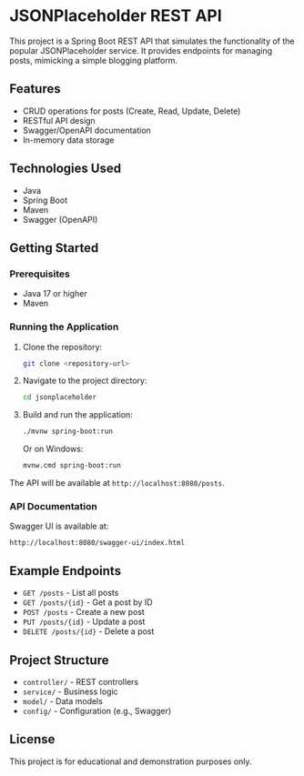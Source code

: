 # JSONPlaceholder REST API

This project is a Spring Boot REST API that simulates the functionality of the popular JSONPlaceholder service. It provides endpoints for managing posts, mimicking a simple blogging platform.

## Features
- CRUD operations for posts (Create, Read, Update, Delete)
- RESTful API design
- Swagger/OpenAPI documentation
- In-memory data storage 

## Technologies Used
- Java
- Spring Boot
- Maven
- Swagger (OpenAPI)

## Getting Started

### Prerequisites
- Java 17 or higher
- Maven

### Running the Application

1. Clone the repository:
   ```sh
   git clone <repository-url>
   ```
2. Navigate to the project directory:
   ```sh
   cd jsonplaceholder
   ```
3. Build and run the application:
   ```sh
   ./mvnw spring-boot:run
   ```
   Or on Windows:
   ```sh
   mvnw.cmd spring-boot:run
   ```

The API will be available at `http://localhost:8080/posts`.

### API Documentation
Swagger UI is available at:
```
http://localhost:8080/swagger-ui/index.html
```

## Example Endpoints
- `GET /posts` - List all posts
- `GET /posts/{id}` - Get a post by ID
- `POST /posts` - Create a new post
- `PUT /posts/{id}` - Update a post
- `DELETE /posts/{id}` - Delete a post

## Project Structure
- `controller/` - REST controllers
- `service/` - Business logic
- `model/` - Data models
- `config/` - Configuration (e.g., Swagger)

## License
This project is for educational and demonstration purposes only.
